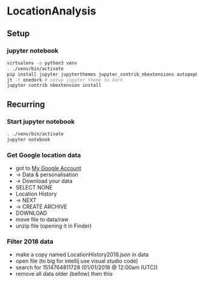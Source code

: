 # LocationAnalysis

## Setup

### jupyter notebook
```bash
virtualenv -p python3 venv
. ./venv/bin/activate
pip install jupyter jupyterthemes jupyter_contrib_nbextensions autopep8
jt -t onedork # setup jupyter theme to dark
jupyter contrib nbextension install
```

## Recurring

### Start jupyter notebook

```bash
. ./venv/bin/activate
jupyter notebook
```

### Get Google location data

* got to [My Google Account](https://myaccount.google.com/)
* -> Data & personalisation
* -> Download your data
* SELECT NONE
* Location History
* -> NEXT
* -> CREATE ARCHIVE
* DOWNLOAD
* move file to data/raw
* unzip file (opening it in Finder)

### Filter 2018 data

* make a copy named LocationHistory2018.json in data
* open file (to big for intellij use visual studio code)
* search for 1514764811728 (01/01/2018 @ 12:00am (UTC))
* remove all data older (bellow) then this

